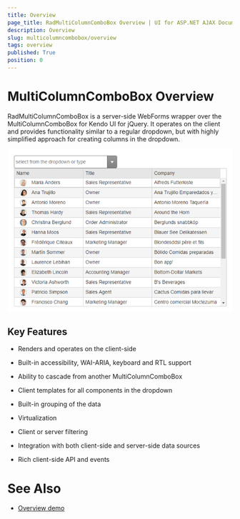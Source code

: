 ```yaml
---
title: Overview
page_title: RadMultiColumnComboBox Overview | UI for ASP.NET AJAX Documentation
description: Overview
slug: multicolumncombobox/overview
tags: overview
published: True
position: 0
---
```


# MultiColumnComboBox Overview

RadMultiColumnComboBox is a server-side WebForms wrapper over the MultiColumnComboBox for Kendo UI for jQuery. It operates on the client and provides functionality similar to a regular dropdown, but with highly simplified approach for creating columns in the dropdown.

![multicolumncombobox-overview](images/multicolumncombobox-overview.png)

## Key Features

* Renders and operates on the client-side

* Built-in accessibility, WAI-ARIA, keyboard and RTL support

* Ability to cascade from another MultiColumnComboBox

* Client templates for all components in the dropdown

* Built-in grouping of the data

* Virtualization

* Client or server filtering

* Integration with both client-side and server-side data sources

* Rich client-side API and events


# See Also

 * [Overview demo](http://demos.telerik.com/aspnet-ajax/multicolumncombobox/overview/defaultcs.aspx)
